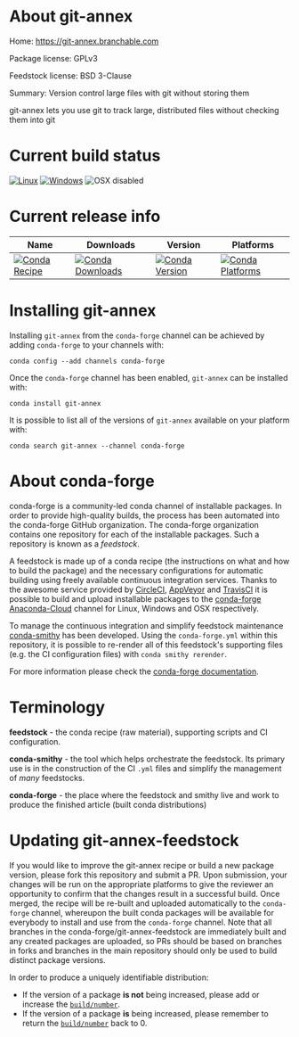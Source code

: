 About git-annex
===============

Home: https://git-annex.branchable.com

Package license: GPLv3

Feedstock license: BSD 3-Clause

Summary: Version control large files with git without storing them

git-annex lets you use git to track large, distributed files without checking them into git


Current build status
====================

[![Linux](https://img.shields.io/circleci/project/github/conda-forge/git-annex-feedstock/master.svg?label=Linux)](https://circleci.com/gh/conda-forge/git-annex-feedstock)
[![Windows](https://img.shields.io/appveyor/ci/conda-forge/git-annex-feedstock/master.svg?label=Windows)](https://ci.appveyor.com/project/conda-forge/git-annex-feedstock/branch/master)
![OSX disabled](https://img.shields.io/badge/OSX-disabled-lightgrey.svg)

Current release info
====================

| Name | Downloads | Version | Platforms |
| --- | --- | --- | --- |
| [![Conda Recipe](https://img.shields.io/badge/recipe-git--annex-green.svg)](https://anaconda.org/conda-forge/git-annex) | [![Conda Downloads](https://img.shields.io/conda/dn/conda-forge/git-annex.svg)](https://anaconda.org/conda-forge/git-annex) | [![Conda Version](https://img.shields.io/conda/vn/conda-forge/git-annex.svg)](https://anaconda.org/conda-forge/git-annex) | [![Conda Platforms](https://img.shields.io/conda/pn/conda-forge/git-annex.svg)](https://anaconda.org/conda-forge/git-annex) |

Installing git-annex
====================

Installing `git-annex` from the `conda-forge` channel can be achieved by adding `conda-forge` to your channels with:

```
conda config --add channels conda-forge
```

Once the `conda-forge` channel has been enabled, `git-annex` can be installed with:

```
conda install git-annex
```

It is possible to list all of the versions of `git-annex` available on your platform with:

```
conda search git-annex --channel conda-forge
```


About conda-forge
=================

conda-forge is a community-led conda channel of installable packages.
In order to provide high-quality builds, the process has been automated into the
conda-forge GitHub organization. The conda-forge organization contains one repository
for each of the installable packages. Such a repository is known as a *feedstock*.

A feedstock is made up of a conda recipe (the instructions on what and how to build
the package) and the necessary configurations for automatic building using freely
available continuous integration services. Thanks to the awesome service provided by
[CircleCI](https://circleci.com/), [AppVeyor](https://www.appveyor.com/)
and [TravisCI](https://travis-ci.org/) it is possible to build and upload installable
packages to the [conda-forge](https://anaconda.org/conda-forge)
[Anaconda-Cloud](https://anaconda.org/) channel for Linux, Windows and OSX respectively.

To manage the continuous integration and simplify feedstock maintenance
[conda-smithy](https://github.com/conda-forge/conda-smithy) has been developed.
Using the ``conda-forge.yml`` within this repository, it is possible to re-render all of
this feedstock's supporting files (e.g. the CI configuration files) with ``conda smithy rerender``.

For more information please check the [conda-forge documentation](https://conda-forge.org/docs/).

Terminology
===========

**feedstock** - the conda recipe (raw material), supporting scripts and CI configuration.

**conda-smithy** - the tool which helps orchestrate the feedstock.
                   Its primary use is in the construction of the CI ``.yml`` files
                   and simplify the management of *many* feedstocks.

**conda-forge** - the place where the feedstock and smithy live and work to
                  produce the finished article (built conda distributions)


Updating git-annex-feedstock
============================

If you would like to improve the git-annex recipe or build a new
package version, please fork this repository and submit a PR. Upon submission,
your changes will be run on the appropriate platforms to give the reviewer an
opportunity to confirm that the changes result in a successful build. Once
merged, the recipe will be re-built and uploaded automatically to the
`conda-forge` channel, whereupon the built conda packages will be available for
everybody to install and use from the `conda-forge` channel.
Note that all branches in the conda-forge/git-annex-feedstock are
immediately built and any created packages are uploaded, so PRs should be based
on branches in forks and branches in the main repository should only be used to
build distinct package versions.

In order to produce a uniquely identifiable distribution:
 * If the version of a package **is not** being increased, please add or increase
   the [``build/number``](https://conda.io/docs/user-guide/tasks/build-packages/define-metadata.html#build-number-and-string).
 * If the version of a package **is** being increased, please remember to return
   the [``build/number``](https://conda.io/docs/user-guide/tasks/build-packages/define-metadata.html#build-number-and-string)
   back to 0.
